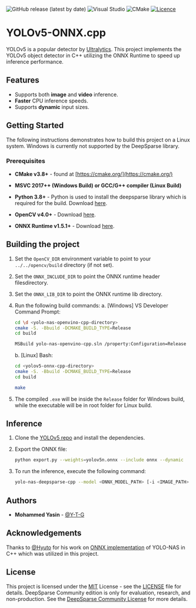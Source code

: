
![GitHub release (latest by
date)](https://img.shields.io/badge/C%2B%2B-00599C?style=for-the-badge&logo=c%2B%2B&logoColor=white)
![Visual
Studio](https://img.shields.io/badge/Visual%20Studio-5C2D91.svg?style=for-the-badge&logo=visual-studio&logoColor=white)
![CMake](https://img.shields.io/badge/CMake-%23008FBA.svg?style=for-the-badge&logo=cmake&logoColor=white)
[![Licence](https://img.shields.io/github/license/Ileriayo/markdown-badges?style=for-the-badge)](./LICENSE)

# YOLOv5-ONNX.cpp

YOLOv5 is a popular detector by [Ultralytics](https://github.com/ultralytics/yolov5). This
project implements the YOLOv5 object detector in C++ utilizing the
ONNX Runtime to speed up inference performance.

## Features

* Supports both **image** and **video** inference.
* **Faster** CPU inference speeds.
* Supports **dynamic** input sizes.

## Getting Started

The following instructions demonstrates how to build this
project on a Linux system. Windows is currently not supported by the DeepSparse library.

### Prerequisites

* **CMake v3.8+** - found at
[https://cmake.org/](https://cmake.org/)

* **MSVC 2017++ (Windows Build) or GCC/G++ compiler (Linux Build)**

* **Python 3.8+** - Python is used to install the deepsparse library which is required for the build. Download [here](https://www.python.org/downloads/).

* **OpenCV v4.0+** - Download
[here](https://github.com/opencv/opencv/releases/).

* **ONNX Runtime v1.5.1+** - Download [here](https://github.com/microsoft/onnxruntime/releases).

## Building the project

1. Set the `OpenCV_DIR` environment variable to point to
your `../../opencv/build` directory (if not set).
2. Set the `ONNX_INCLUDE_DIR` to point the ONNX runtime header filesdirectory.
3. Set the `ONNX_LIB_DIR` to point the ONNX runtime lib directory.
4. Run the following build commands:
    a. [Windows] VS Developer Command Prompt:

    ```bash
    cd \d <yolo-nas-openvino-cpp-directory>
    cmake -S. -Bbuild -DCMAKE_BUILD_TYPE=Release
    cd build

    MSBuild yolo-nas-openvino-cpp.sln /property:Configuration=Release
    ```

    b. [Linux] Bash:

    ```bash
    cd <yolov5-onnx-cpp-directory>
    cmake -S. -Bbuild -DCMAKE_BUILD_TYPE=Release
    cd build

    make
    ```

3. The compiled `.exe` will be inside the `Release` folder for Windows build, while the executable will be in root folder for Linux build.

## Inference

1. Clone the [YOLOv5 repo](https://github.com/ultralytics/yolov5) and install the dependencies.
1. Export the ONNX file:

    ```bash
    python export.py --weights=yolov5n.onnx --include onnx --dynamic
    ```

2. To run the inference, execute the following command:

    ```bash
    yolo-nas-deepsparse-cpp --model <ONNX_MODEL_PATH> [-i <IMAGE_PATH> | -v <VIDEO_PATH>] [--labels <LABEL_PATH>] [--imgsz IMAGE_SIZE] [--iou-thresh IOU_THRESHOLD] [--score-thresh CONFIDENCE_THRESHOLD]
    ```

## Authors

* **Mohammed Yasin** - [@Y-T-G](https://github.com/Y-T-G)

## Acknowledgements

Thanks to [@Hyuto](https://github.com/Hyuto) for his work on
[ONNX
implementation](https://github.com/Hyuto/yolo-nas-onnx/tree/master/yolo-nas-cpp) of
YOLO-NAS in C++ which was utilized in this project.

## License

This project is licensed under the
[MIT](https://mit-license.org/) License - see the
[LICENSE](LICENSE) file for details. DeepSparse Community edition is only for evaluation, research, and non-production. See the [DeepSparse Community License](https://github.com/neuralmagic/deepsparse/blob/main/LICENSE-NEURALMAGIC) for more details.
